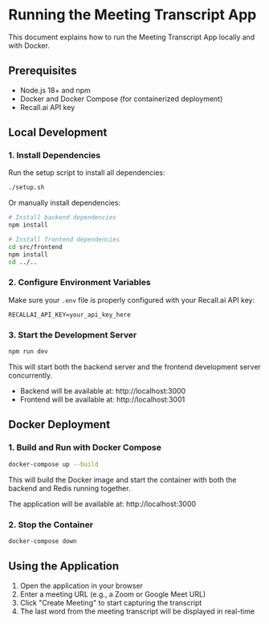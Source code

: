 # Running the Meeting Transcript App

This document explains how to run the Meeting Transcript App locally and with Docker.

## Prerequisites

- Node.js 18+ and npm
- Docker and Docker Compose (for containerized deployment)
- Recall.ai API key

## Local Development

### 1. Install Dependencies

Run the setup script to install all dependencies:

```bash
./setup.sh
```

Or manually install dependencies:

```bash
# Install backend dependencies
npm install

# Install frontend dependencies
cd src/frontend
npm install
cd ../..
```

### 2. Configure Environment Variables

Make sure your `.env` file is properly configured with your Recall.ai API key:

```
RECALLAI_API_KEY=your_api_key_here
```

### 3. Start the Development Server

```bash
npm run dev
```

This will start both the backend server and the frontend development server concurrently.

- Backend will be available at: http://localhost:3000
- Frontend will be available at: http://localhost:3001

## Docker Deployment

### 1. Build and Run with Docker Compose

```bash
docker-compose up --build
```

This will build the Docker image and start the container with both the backend and Redis running together.

The application will be available at: http://localhost:3000

### 2. Stop the Container

```bash
docker-compose down
```

## Using the Application

1. Open the application in your browser
2. Enter a meeting URL (e.g., a Zoom or Google Meet URL)
3. Click "Create Meeting" to start capturing the transcript
4. The last word from the meeting transcript will be displayed in real-time
